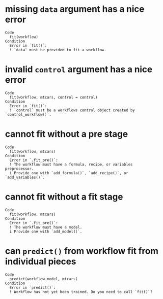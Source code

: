 # missing `data` argument has a nice error

    Code
      fit(workflow)
    Condition
      Error in `fit()`:
      ! `data` must be provided to fit a workflow.

# invalid `control` argument has a nice error

    Code
      fit(workflow, mtcars, control = control)
    Condition
      Error in `fit()`:
      ! `control` must be a workflows control object created by `control_workflow()`.

# cannot fit without a pre stage

    Code
      fit(workflow, mtcars)
    Condition
      Error in `.fit_pre()`:
      ! The workflow must have a formula, recipe, or variables preprocessor.
      i Provide one with `add_formula()`, `add_recipe()`, or `add_variables()`.

# cannot fit without a fit stage

    Code
      fit(workflow, mtcars)
    Condition
      Error in `.fit_pre()`:
      ! The workflow must have a model.
      i Provide one with `add_model()`.

# can `predict()` from workflow fit from individual pieces

    Code
      predict(workflow_model, mtcars)
    Condition
      Error in `predict()`:
      ! Workflow has not yet been trained. Do you need to call `fit()`?

